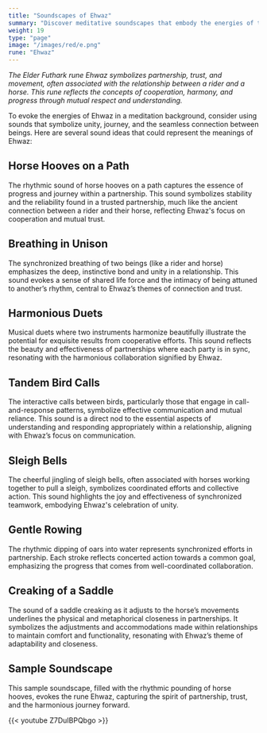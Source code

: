 ```yaml
---
title: "Soundscapes of Ehwaz"
summary: "Discover meditative soundscapes that embody the energies of the rune Ehwaz, symbolizing unity, journey, and connection. Enhance your meditation with the rhythmic sound of horse hooves on a path, synchronized breathing, and harmonious musical duets. Experience the interactive calls of tandem birds, the cheerful jingling of sleigh bells, and the gentle rowing of oars. Let the creaking of a saddle symbolize the closeness and adaptability in partnerships, reflecting Ehwaz's themes of cooperation, mutual trust, and harmonious collaboration."
weight: 19
type: "page"
image: "/images/red/e.png"
rune: "Ehwaz"
---
```


*The Elder Futhark rune Ehwaz symbolizes partnership, trust, and movement, often associated with the relationship between a rider and a horse. This rune reflects the concepts of cooperation, harmony, and progress through mutual respect and understanding.*

To evoke the energies of Ehwaz in a meditation background, consider using sounds that symbolize unity, journey, and the seamless connection between beings. Here are several sound ideas that could represent the meanings of Ehwaz:

## Horse Hooves on a Path

The rhythmic sound of horse hooves on a path captures the essence of progress and journey within a partnership. This sound symbolizes stability and the reliability found in a trusted partnership, much like the ancient connection between a rider and their horse, reflecting Ehwaz's focus on cooperation and mutual trust.

## Breathing in Unison

The synchronized breathing of two beings (like a rider and horse) emphasizes the deep, instinctive bond and unity in a relationship. This sound evokes a sense of shared life force and the intimacy of being attuned to another’s rhythm, central to Ehwaz’s themes of connection and trust.

## Harmonious Duets

Musical duets where two instruments harmonize beautifully illustrate the potential for exquisite results from cooperative efforts. This sound reflects the beauty and effectiveness of partnerships where each party is in sync, resonating with the harmonious collaboration signified by Ehwaz.

## Tandem Bird Calls

The interactive calls between birds, particularly those that engage in call-and-response patterns, symbolize effective communication and mutual reliance. This sound is a direct nod to the essential aspects of understanding and responding appropriately within a relationship, aligning with Ehwaz’s focus on communication.

## Sleigh Bells

The cheerful jingling of sleigh bells, often associated with horses working together to pull a sleigh, symbolizes coordinated efforts and collective action. This sound highlights the joy and effectiveness of synchronized teamwork, embodying Ehwaz's celebration of unity.

## Gentle Rowing

The rhythmic dipping of oars into water represents synchronized efforts in partnership. Each stroke reflects concerted action towards a common goal, emphasizing the progress that comes from well-coordinated collaboration.

## Creaking of a Saddle

The sound of a saddle creaking as it adjusts to the horse’s movements underlines the physical and metaphorical closeness in partnerships. It symbolizes the adjustments and accommodations made within relationships to maintain comfort and functionality, resonating with Ehwaz’s theme of adaptability and closeness.


## Sample Soundscape

This sample soundscape, filled with the rhythmic pounding of horse hooves, evokes the rune Ehwaz, capturing the spirit of partnership, trust, and the harmonious journey forward.

{{< youtube Z7DuIBPQbgo >}}
